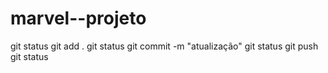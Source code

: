 # marvel--projeto
git status 
git add . 
git status 
git commit -m "atualização" 
git status git push 
git status